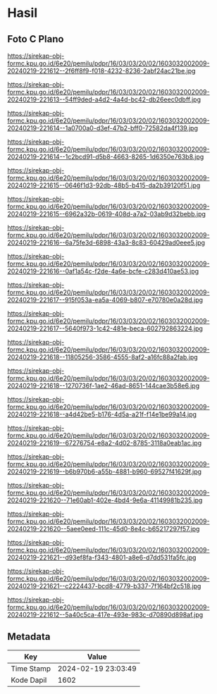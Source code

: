# Hasil

## Foto C Plano

https://sirekap-obj-formc.kpu.go.id/6e20/pemilu/pdpr/16/03/03/20/02/1603032002009-20240219-221612--2f6ff8f9-f018-4232-8236-2abf24ac21be.jpg

https://sirekap-obj-formc.kpu.go.id/6e20/pemilu/pdpr/16/03/03/20/02/1603032002009-20240219-221613--54ff9ded-a4d2-4a4d-bc42-db26eec0dbff.jpg

https://sirekap-obj-formc.kpu.go.id/6e20/pemilu/pdpr/16/03/03/20/02/1603032002009-20240219-221614--1a0700a0-d3ef-47b2-bff0-72582da4f139.jpg

https://sirekap-obj-formc.kpu.go.id/6e20/pemilu/pdpr/16/03/03/20/02/1603032002009-20240219-221614--1c2bcd91-d5b8-4663-8265-1d6350e763b8.jpg

https://sirekap-obj-formc.kpu.go.id/6e20/pemilu/pdpr/16/03/03/20/02/1603032002009-20240219-221615--0646f1d3-92db-48b5-b415-da2b39120f51.jpg

https://sirekap-obj-formc.kpu.go.id/6e20/pemilu/pdpr/16/03/03/20/02/1603032002009-20240219-221615--6962a32b-0619-408d-a7a2-03ab9d32bebb.jpg

https://sirekap-obj-formc.kpu.go.id/6e20/pemilu/pdpr/16/03/03/20/02/1603032002009-20240219-221616--6a75fe3d-6898-43a3-8c83-60429ad0eee5.jpg

https://sirekap-obj-formc.kpu.go.id/6e20/pemilu/pdpr/16/03/03/20/02/1603032002009-20240219-221616--0af1a54c-f2de-4a6e-bcfe-c283d410ae53.jpg

https://sirekap-obj-formc.kpu.go.id/6e20/pemilu/pdpr/16/03/03/20/02/1603032002009-20240219-221617--915f053a-ea5a-4069-b807-e70780e0a28d.jpg

https://sirekap-obj-formc.kpu.go.id/6e20/pemilu/pdpr/16/03/03/20/02/1603032002009-20240219-221617--5640f973-1c42-481e-beca-602792863224.jpg

https://sirekap-obj-formc.kpu.go.id/6e20/pemilu/pdpr/16/03/03/20/02/1603032002009-20240219-221618--11805256-3586-4555-8af2-a16fc88a2fab.jpg

https://sirekap-obj-formc.kpu.go.id/6e20/pemilu/pdpr/16/03/03/20/02/1603032002009-20240219-221618--1270736f-1ae2-46ad-8651-144cae3b58e6.jpg

https://sirekap-obj-formc.kpu.go.id/6e20/pemilu/pdpr/16/03/03/20/02/1603032002009-20240219-221618--a4d42be5-b176-4d5a-a21f-f14e1be99a14.jpg

https://sirekap-obj-formc.kpu.go.id/6e20/pemilu/pdpr/16/03/03/20/02/1603032002009-20240219-221619--67276754-e8a2-4d02-8785-3118a0eab1ac.jpg

https://sirekap-obj-formc.kpu.go.id/6e20/pemilu/pdpr/16/03/03/20/02/1603032002009-20240219-221619--b6b970b6-a55b-4881-b960-69527f41629f.jpg

https://sirekap-obj-formc.kpu.go.id/6e20/pemilu/pdpr/16/03/03/20/02/1603032002009-20240219-221620--71e60ab1-402e-4bd4-9e6a-41149981b235.jpg

https://sirekap-obj-formc.kpu.go.id/6e20/pemilu/pdpr/16/03/03/20/02/1603032002009-20240219-221620--5aee0eed-111c-45d0-8e4c-b65217297f57.jpg

https://sirekap-obj-formc.kpu.go.id/6e20/pemilu/pdpr/16/03/03/20/02/1603032002009-20240219-221621--d93ef8fa-f343-4801-a8e6-d7dd531fa5fc.jpg

https://sirekap-obj-formc.kpu.go.id/6e20/pemilu/pdpr/16/03/03/20/02/1603032002009-20240219-221621--c2224437-bcd8-4779-b337-7f164bf2c518.jpg

https://sirekap-obj-formc.kpu.go.id/6e20/pemilu/pdpr/16/03/03/20/02/1603032002009-20240219-221612--5a40c5ca-417e-493e-983c-d70890d898af.jpg


## Metadata

| Key        | Value               |
| ---------- | ------------------- |
| Time Stamp | 2024-02-19 23:03:49 |
| Kode Dapil | 1602                |



